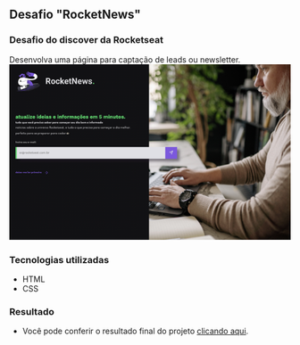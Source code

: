 ## Desafio "RocketNews" 

### Desafio do discover da Rocketseat 
Desenvolva uma página para captação de leads ou newsletter.
![--](https://raw.githubusercontent.com/queziafiladelfo/discover_challenger_RocketNews/master/68747470733a2f2f692e6962622e636f2f34674e4d4270422f696d6167652e706e67.png) 
### Tecnologias utilizadas
- HTML
- CSS
### Resultado
- Você pode conferir o resultado final do projeto [clicando aqui](https://queziafiladelfo.github.io/discover_challenger_RocketNews/).

